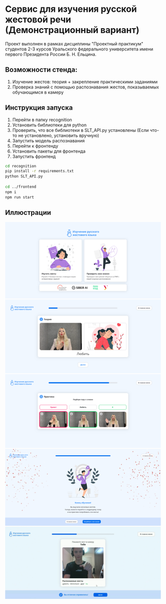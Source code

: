# Сервис для изучения русской жестовой речи (Демонстрационный вариант)
Проект выполнен в рамках дисциплины "Проектный практикум" студентов 2-3 курсов Уральского федерального 
университета имени первого Президента России Б. Н. Ельцина.

## Возможности стенда:
1. Изучение жестов: теория + закрепление практическими заданиями
2. Проверка знаний с помощью распознавания жестов, показываемых обучающимся в камеру

## Инструкция запуска
1. Перейти в папку recognition
2. Установить библиотеки для python
3. Проверить, что все библиотеки в SLT_API.py установлены (Если что-то не установлено, установить вручную)
4. Запустить модель распознавания
5. Перейти к фронтенду
6. Установить пакеты для фронтенда
7. Запустить фронтенд

```bash
cd recognition
pip install -r requirements.txt
python SLT_API.py

cd ../frontend
npm i
npm run start
```

## Иллюстрации
![Home](https://github.com/CatDevelop/Teaching-RSL-Stand/blob/main/frontend/src/assets/images/Demo1.png "Teaching-RSL")
![Theory](https://github.com/CatDevelop/Teaching-RSL-Stand/blob/main/frontend/src/assets/images/Demo2.png "Teaching-RSL")
![Practice](https://github.com/CatDevelop/Teaching-RSL-Stand/blob/main/frontend/src/assets/images/Demo3.png "Teaching-RSL")
![Result](https://github.com/CatDevelop/Teaching-RSL-Stand/blob/main/frontend/src/assets/images/Demo4.png "Teaching-RSL")
![Training](https://github.com/CatDevelop/Teaching-RSL/blob/stand/src/assets/images/Demo5.png "Teaching-RSL")
